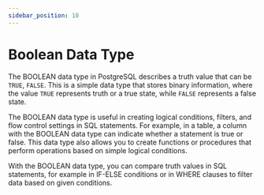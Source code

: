 ```yaml
---
sidebar_position: 10
---
```


# Boolean Data Type

The BOOLEAN data type in PostgreSQL describes a truth value that can be `TRUE`, `FALSE`. This is a simple data type that stores binary information, where the value `TRUE` represents truth or a true state, while `FALSE` represents a false state.

The BOOLEAN data type is useful in creating logical conditions, filters, and flow control settings in SQL statements. For example, in a table, a column with the BOOLEAN data type can indicate whether a statement is true or false. This data type also allows you to create functions or procedures that perform operations based on simple logical conditions.

With the BOOLEAN data type, you can compare truth values in SQL statements, for example in IF-ELSE conditions or in WHERE clauses to filter data based on given conditions.
